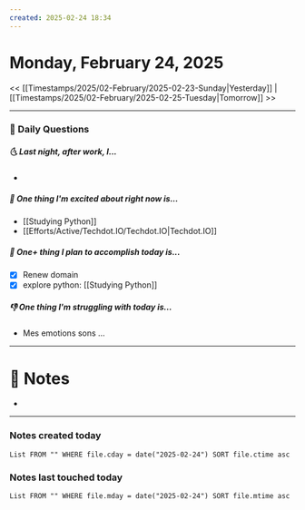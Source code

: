 ```yaml
---
created: 2025-02-24 18:34
---
```

# Monday, February 24, 2025

<< [[Timestamps/2025/02-February/2025-02-23-Sunday|Yesterday]] | [[Timestamps/2025/02-February/2025-02-25-Tuesday|Tomorrow]] >>

---
### 📅 Daily Questions
##### 🌜 Last night, after work, I...
- 

##### 🙌 One thing I'm excited about right now is...
- [[Studying Python]]
- [[Efforts/Active/Techdot.IO/Techdot.IO|Techdot.IO]]

##### 🚀 One+ thing I plan to accomplish today is...
- [x] Renew domain
- [x] explore python: [[Studying Python]]

##### 👎 One thing I'm struggling with today is...
- Mes emotions sons …

---
# 📝 Notes
- 

---
### Notes created today
```dataview
List FROM "" WHERE file.cday = date("2025-02-24") SORT file.ctime asc
```

### Notes last touched today
```dataview
List FROM "" WHERE file.mday = date("2025-02-24") SORT file.mtime asc
```